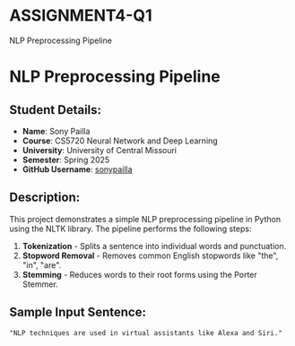 # ASSIGNMENT4-Q1
NLP Preprocessing Pipeline
# NLP Preprocessing Pipeline

## Student Details:
- **Name**: Sony Pailla  
- **Course**: CS5720 Neural Network and Deep Learning  
- **University**: University of Central Missouri  
- **Semester**: Spring 2025  
- **GitHub Username**: [sonypailla](https://github.com/sonypailla)

## Description:
This project demonstrates a simple NLP preprocessing pipeline in Python using the NLTK library. The pipeline performs the following steps:

1. **Tokenization** - Splits a sentence into individual words and punctuation.
2. **Stopword Removal** - Removes common English stopwords like "the", "in", "are".
3. **Stemming** - Reduces words to their root forms using the Porter Stemmer.

## Sample Input Sentence:
```text
"NLP techniques are used in virtual assistants like Alexa and Siri."

